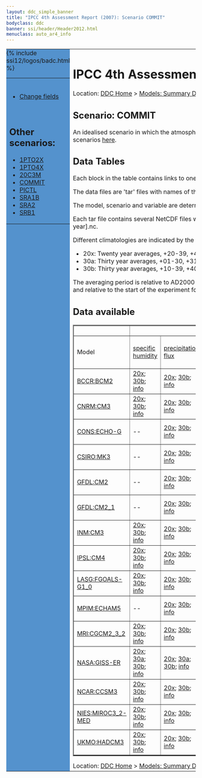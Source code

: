 ```yaml
---
layout: ddc_simple_banner
title: "IPCC 4th Assessment Report (2007): Scenario COMMIT"
bodyclass: ddc
banner: ssi/header/Header2012.html
menuclass: auto_ar4_info
---
```



<table width="100%" border="0" cellspacing="0" cellpadding="0" style="border-collapse: collapse;">
<tr style="margin:0;padding:0;border:0;">
<td style="margin:0;padding:0;border:0;height:1pt;width:150pt;background:#5492CD;" valign="top" >

<div id="lh-col2" class="auto_ar4_info">
<table class="menumain" bgcolor="#5492CD" cellspacing="0" width="100%" border="0">
<tr><td>

<br/>
<ul><li><a href="scenario-COMMIT-change.html">Change fields</a></li></ul><br/>

<h2> Other scenarios:</h2>
<ul>
<li><a href="scenario-1PTO2X.html">1PTO2X</a></li>
<li><a href="scenario-1PTO4X.html">1PTO4X</a></li>
<li><a href="scenario-20C3M.html">20C3M</a></li>
<li><a href="scenario-COMMIT.html">COMMIT</a></li>
<li><a href="scenario-PICTL.html">PICTL</a></li>
<li><a href="scenario-SRA1B.html">SRA1B</a></li>
<li><a href="scenario-SRA2.html">SRA2</a></li>
<li><a href="scenario-SRB1.html">SRB1</a></li>
</ul>

</td></tr> 
{% include ssi12/logos/badc.html %}
</table>
</div>
</td>
<td><h1>IPCC 4th Assessment Report (2007): Scenario COMMIT</h1>

<!-- Breadcrumb1 -->
<div id="breadcrumb1" align="left">
Location: <a href="/index.html">DDC Home</a> > <a href="/sim/gcm_clim/">Models: Summary Data</a>
> <a href="/sim/gcm_clim/SRES_AR4/index.html">AR4 (2007): SRES scenarios</a>
</div>
<!-- End of Breadcrumb1 --><h2>Scenario: COMMIT</h2>
 An idealised scenario in which the atmospheric burdens of long-lived greenhouse gasses are held fixed at AD2000 levels.More details on scenarios <a href="/sim/gcm_clim/SRES_TAR/ddc_sres_emissions.html#commit">here</a>.
<br/>
<h2> Data Tables</h2>

Each block in the table contains links to one or more data files and
to one information page (the `info' link) with further information.
<p/>

The data files are 'tar' files with names of the form
[model]_[scenario]_[variable]_[climatology].tar.
<p/>

The model, scenario and variable are determined by the position in
the table.
<p/>

Each tar file contains several NetCDF files with names of the form:
[model]_[scenario]_[ensemble number]_[variable]_[start-year]-[end-year].nc.
<p/>

Different climatologies are indicated by the links within each table entry.
<ul>
<li>20x: Twenty year averages, +20-39, +46-65, +80-99, +180-199 (as used in Chapt. 10 of IPCC 2007)</li>
<li>30a: Thirty year averages, +01-30, +31-60, +61-90 (as used in the observational climatologies)</li>
<li>30b: Thirty year averages, +10-39, +40-69, +70-99 (for compatibility with the 3rd Assessment Report)</li>
</ul>
The averaging period is relative to AD2000 for SRES scenarios A1B, A2 and B1,
relative to AD1900 for the twentieth century run (20C3M) and relative to the
start of the experiment for the pre-industrial control (PICTL) and the
1PCTO2X and 1PCTO4X runs.
<p/>

<h2>Data available</h2>

<table class="data-table"  border="2">
<tr><td></td>
<td colspan="9" align="center">Variable</td>
</tr>
<tr><td>Model</td>
      <td><a href="var-specific_humidity.html">specific<br/> humidity</a></td>
      <td><a href="var-precipitation_flux.html">precipitation<br/> flux</a></td>
      <td><a href="var-air_pressure_at_sea_level.html">air<br/> pressure at<br/> sea level</a></td>
      <td><a href="var-surface_downwelling_shortwave_flux_in_air.html">surface<br/> downwelling<br/> shortwave<br/> flux in air</a></td>
      <td><a href="var-air_temperature.html">air<br/> temperature</a></td>
      <td><a href="var-air_temperature_daily_max.html">air<br/> temperature<br/> daily max</a></td>
      <td><a href="var-air_temperature_daily_min.html">air<br/> temperature<br/> daily min</a></td>
      <td><a href="var-eastward_wind.html">eastward<br/> wind</a></td>
      <td><a href="var-northward_wind.html">northward<br/> wind</a></td>
</tr>
<tr><td class="data-table-col1"><a href="model-BCCR-BCM2.html">BCCR:BCM2</a></td>
      <td class="data-table-item">
      <a href="/cgi-bin/downl/ar4_nc/huss/BCM2_COMMIT_huss_c20x.tar">20x</a>;
      <a href="/cgi-bin/downl/ar4_nc/huss/BCM2_COMMIT_huss_c30b.tar">30b</a>;
      <a href="/ar4/info/BCCR-BCM2_COMMIT_huss.html">info</a></td>
      <td class="data-table-item">
      <a href="/cgi-bin/downl/ar4_nc/pr/BCM2_COMMIT_pr_c20x.tar">20x</a>;
      <a href="/cgi-bin/downl/ar4_nc/pr/BCM2_COMMIT_pr_c30b.tar">30b</a>;
      <a href="/ar4/info/BCCR-BCM2_COMMIT_pr.html">info</a></td>
      <td class="data-table-item">
      <a href="/cgi-bin/downl/ar4_nc/psl/BCM2_COMMIT_psl_c20x.tar">20x</a>;
      <a href="/cgi-bin/downl/ar4_nc/psl/BCM2_COMMIT_psl_c30b.tar">30b</a>;
      <a href="/ar4/info/BCCR-BCM2_COMMIT_psl.html">info</a></td>
      <td class="data-table-item">
      <a href="/cgi-bin/downl/ar4_nc/rsds/BCM2_COMMIT_rsds_c20x.tar">20x</a>;
      <a href="/cgi-bin/downl/ar4_nc/rsds/BCM2_COMMIT_rsds_c30b.tar">30b</a>;
      <a href="/ar4/info/BCCR-BCM2_COMMIT_rsds.html">info</a></td>
      <td class="data-table-item">
      <a href="/cgi-bin/downl/ar4_nc/tas/BCM2_COMMIT_tas_c20x.tar">20x</a>;
      <a href="/cgi-bin/downl/ar4_nc/tas/BCM2_COMMIT_tas_c30b.tar">30b</a>;
      <a href="/ar4/info/BCCR-BCM2_COMMIT_tas.html">info</a></td>
      <td class="data-table-item">
      <a href="/cgi-bin/downl/ar4_nc/tasmax/BCM2_COMMIT_tasmax_c20x.tar">20x</a>;
      <a href="/cgi-bin/downl/ar4_nc/tasmax/BCM2_COMMIT_tasmax_c30b.tar">30b</a>;
      <a href="/ar4/info/BCCR-BCM2_COMMIT_tasmax.html">info</a></td>
      <td class="data-table-item">
      <a href="/cgi-bin/downl/ar4_nc/tasmin/BCM2_COMMIT_tasmin_c20x.tar">20x</a>;
      <a href="/cgi-bin/downl/ar4_nc/tasmin/BCM2_COMMIT_tasmin_c30b.tar">30b</a>;
      <a href="/ar4/info/BCCR-BCM2_COMMIT_tasmin.html">info</a></td>
      <td class="data-table-item">
      <a href="/cgi-bin/downl/ar4_nc/uas/BCM2_COMMIT_uas_c20x.tar">20x</a>;
      <a href="/cgi-bin/downl/ar4_nc/uas/BCM2_COMMIT_uas_c30b.tar">30b</a>;
      <a href="/ar4/info/BCCR-BCM2_COMMIT_uas.html">info</a></td>
      <td class="data-table-item">
      <a href="/cgi-bin/downl/ar4_nc/vas/BCM2_COMMIT_vas_c20x.tar">20x</a>;
      <a href="/cgi-bin/downl/ar4_nc/vas/BCM2_COMMIT_vas_c30b.tar">30b</a>;
      <a href="/ar4/info/BCCR-BCM2_COMMIT_vas.html">info</a></td>
</tr>
<tr><td class="data-table-col1"><a href="model-CNRM-CM3.html">CNRM:CM3</a></td>
      <td class="data-table-item">
      <a href="/cgi-bin/downl/ar4_nc/huss/CNCM3_COMMIT_huss_c20x.tar">20x</a>;
      <a href="/cgi-bin/downl/ar4_nc/huss/CNCM3_COMMIT_huss_c30b.tar">30b</a>;
      <a href="/ar4/info/CNRM-CM3_COMMIT_huss.html">info</a></td>
      <td class="data-table-item">
      <a href="/cgi-bin/downl/ar4_nc/pr/CNCM3_COMMIT_pr_c20x.tar">20x</a>;
      <a href="/cgi-bin/downl/ar4_nc/pr/CNCM3_COMMIT_pr_c30b.tar">30b</a>;
      <a href="/ar4/info/CNRM-CM3_COMMIT_pr.html">info</a></td>
      <td class="data-table-item">
      <a href="/cgi-bin/downl/ar4_nc/psl/CNCM3_COMMIT_psl_c20x.tar">20x</a>;
      <a href="/cgi-bin/downl/ar4_nc/psl/CNCM3_COMMIT_psl_c30b.tar">30b</a>;
      <a href="/ar4/info/CNRM-CM3_COMMIT_psl.html">info</a></td>
      <td class="data-table-item">
      <a href="/cgi-bin/downl/ar4_nc/rsds/CNCM3_COMMIT_rsds_c20x.tar">20x</a>;
      <a href="/cgi-bin/downl/ar4_nc/rsds/CNCM3_COMMIT_rsds_c30b.tar">30b</a>;
      <a href="/ar4/info/CNRM-CM3_COMMIT_rsds.html">info</a></td>
      <td class="data-table-item">
      <a href="/cgi-bin/downl/ar4_nc/tas/CNCM3_COMMIT_tas_c20x.tar">20x</a>;
      <a href="/cgi-bin/downl/ar4_nc/tas/CNCM3_COMMIT_tas_c30b.tar">30b</a>;
      <a href="/ar4/info/CNRM-CM3_COMMIT_tas.html">info</a></td>
      <td class="data-table-empty">--</td>
      <td class="data-table-empty">--</td>
      <td class="data-table-item">
      <a href="/cgi-bin/downl/ar4_nc/uas/CNCM3_COMMIT_uas_c20x.tar">20x</a>;
      <a href="/cgi-bin/downl/ar4_nc/uas/CNCM3_COMMIT_uas_c30b.tar">30b</a>;
      <a href="/ar4/info/CNRM-CM3_COMMIT_uas.html">info</a></td>
      <td class="data-table-item">
      <a href="/cgi-bin/downl/ar4_nc/vas/CNCM3_COMMIT_vas_c20x.tar">20x</a>;
      <a href="/cgi-bin/downl/ar4_nc/vas/CNCM3_COMMIT_vas_c30b.tar">30b</a>;
      <a href="/ar4/info/CNRM-CM3_COMMIT_vas.html">info</a></td>
</tr>
<tr><td class="data-table-col1"><a href="model-CONS-ECHO-G.html">CONS:ECHO-G</a></td>
      <td class="data-table-empty">--</td>
      <td class="data-table-item">
      <a href="/cgi-bin/downl/ar4_nc/pr/ECHOG_COMMIT_pr_c20x.tar">20x</a>;
      <a href="/cgi-bin/downl/ar4_nc/pr/ECHOG_COMMIT_pr_c30b.tar">30b</a>;
      <a href="/ar4/info/CONS-ECHO-G_COMMIT_pr.html">info</a></td>
      <td class="data-table-item">
      <a href="/cgi-bin/downl/ar4_nc/psl/ECHOG_COMMIT_psl_c20x.tar">20x</a>;
      <a href="/cgi-bin/downl/ar4_nc/psl/ECHOG_COMMIT_psl_c30b.tar">30b</a>;
      <a href="/ar4/info/CONS-ECHO-G_COMMIT_psl.html">info</a></td>
      <td class="data-table-item">
      <a href="/cgi-bin/downl/ar4_nc/rsds/ECHOG_COMMIT_rsds_c20x.tar">20x</a>;
      <a href="/cgi-bin/downl/ar4_nc/rsds/ECHOG_COMMIT_rsds_c30b.tar">30b</a>;
      <a href="/ar4/info/CONS-ECHO-G_COMMIT_rsds.html">info</a></td>
      <td class="data-table-item">
      <a href="/cgi-bin/downl/ar4_nc/tas/ECHOG_COMMIT_tas_c20x.tar">20x</a>;
      <a href="/cgi-bin/downl/ar4_nc/tas/ECHOG_COMMIT_tas_c30b.tar">30b</a>;
      <a href="/ar4/info/CONS-ECHO-G_COMMIT_tas.html">info</a></td>
      <td class="data-table-empty">--</td>
      <td class="data-table-empty">--</td>
      <td class="data-table-item">
      <a href="/cgi-bin/downl/ar4_nc/uas/ECHOG_COMMIT_uas_c20x.tar">20x</a>;
      <a href="/cgi-bin/downl/ar4_nc/uas/ECHOG_COMMIT_uas_c30b.tar">30b</a>;
      <a href="/ar4/info/CONS-ECHO-G_COMMIT_uas.html">info</a></td>
      <td class="data-table-item">
      <a href="/cgi-bin/downl/ar4_nc/vas/ECHOG_COMMIT_vas_c20x.tar">20x</a>;
      <a href="/cgi-bin/downl/ar4_nc/vas/ECHOG_COMMIT_vas_c30b.tar">30b</a>;
      <a href="/ar4/info/CONS-ECHO-G_COMMIT_vas.html">info</a></td>
</tr>
<tr><td class="data-table-col1"><a href="model-CSIRO-MK3.html">CSIRO:MK3</a></td>
      <td class="data-table-empty">--</td>
      <td class="data-table-item">
      <a href="/cgi-bin/downl/ar4_nc/pr/CSMK3_COMMIT_pr_c20x.tar">20x</a>;
      <a href="/cgi-bin/downl/ar4_nc/pr/CSMK3_COMMIT_pr_c30b.tar">30b</a>;
      <a href="/ar4/info/CSIRO-MK3_COMMIT_pr.html">info</a></td>
      <td class="data-table-item">
      <a href="/cgi-bin/downl/ar4_nc/psl/CSMK3_COMMIT_psl_c20x.tar">20x</a>;
      <a href="/cgi-bin/downl/ar4_nc/psl/CSMK3_COMMIT_psl_c30b.tar">30b</a>;
      <a href="/ar4/info/CSIRO-MK3_COMMIT_psl.html">info</a></td>
      <td class="data-table-item">
      <a href="/cgi-bin/downl/ar4_nc/rsds/CSMK3_COMMIT_rsds_c20x.tar">20x</a>;
      <a href="/cgi-bin/downl/ar4_nc/rsds/CSMK3_COMMIT_rsds_c30b.tar">30b</a>;
      <a href="/ar4/info/CSIRO-MK3_COMMIT_rsds.html">info</a></td>
      <td class="data-table-item">
      <a href="/cgi-bin/downl/ar4_nc/tas/CSMK3_COMMIT_tas_c20x.tar">20x</a>;
      <a href="/cgi-bin/downl/ar4_nc/tas/CSMK3_COMMIT_tas_c30b.tar">30b</a>;
      <a href="/ar4/info/CSIRO-MK3_COMMIT_tas.html">info</a></td>
      <td class="data-table-item">
      <a href="/cgi-bin/downl/ar4_nc/tasmax/CSMK3_COMMIT_tasmax_c20x.tar">20x</a>;
      <a href="/cgi-bin/downl/ar4_nc/tasmax/CSMK3_COMMIT_tasmax_c30b.tar">30b</a>;
      <a href="/ar4/info/CSIRO-MK3_COMMIT_tasmax.html">info</a></td>
      <td class="data-table-item">
      <a href="/cgi-bin/downl/ar4_nc/tasmin/CSMK3_COMMIT_tasmin_c20x.tar">20x</a>;
      <a href="/cgi-bin/downl/ar4_nc/tasmin/CSMK3_COMMIT_tasmin_c30b.tar">30b</a>;
      <a href="/ar4/info/CSIRO-MK3_COMMIT_tasmin.html">info</a></td>
      <td class="data-table-empty">--</td>
      <td class="data-table-empty">--</td>
</tr>
<tr><td class="data-table-col1"><a href="model-GFDL-CM2.html">GFDL:CM2</a></td>
      <td class="data-table-empty">--</td>
      <td class="data-table-item">
      <a href="/cgi-bin/downl/ar4_nc/pr/GFCM20_COMMIT_pr_c20x.tar">20x</a>;
      <a href="/cgi-bin/downl/ar4_nc/pr/GFCM20_COMMIT_pr_c30b.tar">30b</a>;
      <a href="/ar4/info/GFDL-CM2_COMMIT_pr.html">info</a></td>
      <td class="data-table-item">
      <a href="/cgi-bin/downl/ar4_nc/psl/GFCM20_COMMIT_psl_c20x.tar">20x</a>;
      <a href="/cgi-bin/downl/ar4_nc/psl/GFCM20_COMMIT_psl_c30b.tar">30b</a>;
      <a href="/ar4/info/GFDL-CM2_COMMIT_psl.html">info</a></td>
      <td class="data-table-item">
      <a href="/cgi-bin/downl/ar4_nc/rsds/GFCM20_COMMIT_rsds_c20x.tar">20x</a>;
      <a href="/cgi-bin/downl/ar4_nc/rsds/GFCM20_COMMIT_rsds_c30b.tar">30b</a>;
      <a href="/ar4/info/GFDL-CM2_COMMIT_rsds.html">info</a></td>
      <td class="data-table-item">
      <a href="/cgi-bin/downl/ar4_nc/tas/GFCM20_COMMIT_tas_c20x.tar">20x</a>;
      <a href="/cgi-bin/downl/ar4_nc/tas/GFCM20_COMMIT_tas_c30b.tar">30b</a>;
      <a href="/ar4/info/GFDL-CM2_COMMIT_tas.html">info</a></td>
      <td class="data-table-empty">--</td>
      <td class="data-table-empty">--</td>
      <td class="data-table-item">
      <a href="/cgi-bin/downl/ar4_nc/uas/GFCM20_COMMIT_uas_c20x.tar">20x</a>;
      <a href="/cgi-bin/downl/ar4_nc/uas/GFCM20_COMMIT_uas_c30b.tar">30b</a>;
      <a href="/ar4/info/GFDL-CM2_COMMIT_uas.html">info</a></td>
      <td class="data-table-item">
      <a href="/cgi-bin/downl/ar4_nc/vas/GFCM20_COMMIT_vas_c20x.tar">20x</a>;
      <a href="/cgi-bin/downl/ar4_nc/vas/GFCM20_COMMIT_vas_c30b.tar">30b</a>;
      <a href="/ar4/info/GFDL-CM2_COMMIT_vas.html">info</a></td>
</tr>
<tr><td class="data-table-col1"><a href="model-GFDL-CM2_1.html">GFDL:CM2_1</a></td>
      <td class="data-table-empty">--</td>
      <td class="data-table-item">
      <a href="/cgi-bin/downl/ar4_nc/pr/GFCM21_COMMIT_pr_c20x.tar">20x</a>;
      <a href="/cgi-bin/downl/ar4_nc/pr/GFCM21_COMMIT_pr_c30b.tar">30b</a>;
      <a href="/ar4/info/GFDL-CM2_1_COMMIT_pr.html">info</a></td>
      <td class="data-table-item">
      <a href="/cgi-bin/downl/ar4_nc/psl/GFCM21_COMMIT_psl_c20x.tar">20x</a>;
      <a href="/cgi-bin/downl/ar4_nc/psl/GFCM21_COMMIT_psl_c30b.tar">30b</a>;
      <a href="/ar4/info/GFDL-CM2_1_COMMIT_psl.html">info</a></td>
      <td class="data-table-item">
      <a href="/cgi-bin/downl/ar4_nc/rsds/GFCM21_COMMIT_rsds_c20x.tar">20x</a>;
      <a href="/cgi-bin/downl/ar4_nc/rsds/GFCM21_COMMIT_rsds_c30b.tar">30b</a>;
      <a href="/ar4/info/GFDL-CM2_1_COMMIT_rsds.html">info</a></td>
      <td class="data-table-item">
      <a href="/cgi-bin/downl/ar4_nc/tas/GFCM21_COMMIT_tas_c20x.tar">20x</a>;
      <a href="/cgi-bin/downl/ar4_nc/tas/GFCM21_COMMIT_tas_c30b.tar">30b</a>;
      <a href="/ar4/info/GFDL-CM2_1_COMMIT_tas.html">info</a></td>
      <td class="data-table-empty">--</td>
      <td class="data-table-empty">--</td>
      <td class="data-table-item">
      <a href="/cgi-bin/downl/ar4_nc/uas/GFCM21_COMMIT_uas_c20x.tar">20x</a>;
      <a href="/cgi-bin/downl/ar4_nc/uas/GFCM21_COMMIT_uas_c30b.tar">30b</a>;
      <a href="/ar4/info/GFDL-CM2_1_COMMIT_uas.html">info</a></td>
      <td class="data-table-item">
      <a href="/cgi-bin/downl/ar4_nc/vas/GFCM21_COMMIT_vas_c20x.tar">20x</a>;
      <a href="/cgi-bin/downl/ar4_nc/vas/GFCM21_COMMIT_vas_c30b.tar">30b</a>;
      <a href="/ar4/info/GFDL-CM2_1_COMMIT_vas.html">info</a></td>
</tr>
<tr><td class="data-table-col1"><a href="model-INM-CM3.html">INM:CM3</a></td>
      <td class="data-table-item">
      <a href="/cgi-bin/downl/ar4_nc/huss/INCM3_COMMIT_huss_c20x.tar">20x</a>;
      <a href="/cgi-bin/downl/ar4_nc/huss/INCM3_COMMIT_huss_c30b.tar">30b</a>;
      <a href="/ar4/info/INM-CM3_COMMIT_huss.html">info</a></td>
      <td class="data-table-item">
      <a href="/cgi-bin/downl/ar4_nc/pr/INCM3_COMMIT_pr_c20x.tar">20x</a>;
      <a href="/cgi-bin/downl/ar4_nc/pr/INCM3_COMMIT_pr_c30b.tar">30b</a>;
      <a href="/ar4/info/INM-CM3_COMMIT_pr.html">info</a></td>
      <td class="data-table-item">
      <a href="/cgi-bin/downl/ar4_nc/psl/INCM3_COMMIT_psl_c20x.tar">20x</a>;
      <a href="/cgi-bin/downl/ar4_nc/psl/INCM3_COMMIT_psl_c30b.tar">30b</a>;
      <a href="/ar4/info/INM-CM3_COMMIT_psl.html">info</a></td>
      <td class="data-table-item">
      <a href="/cgi-bin/downl/ar4_nc/rsds/INCM3_COMMIT_rsds_c20x.tar">20x</a>;
      <a href="/cgi-bin/downl/ar4_nc/rsds/INCM3_COMMIT_rsds_c30b.tar">30b</a>;
      <a href="/ar4/info/INM-CM3_COMMIT_rsds.html">info</a></td>
      <td class="data-table-item">
      <a href="/cgi-bin/downl/ar4_nc/tas/INCM3_COMMIT_tas_c20x.tar">20x</a>;
      <a href="/cgi-bin/downl/ar4_nc/tas/INCM3_COMMIT_tas_c30b.tar">30b</a>;
      <a href="/ar4/info/INM-CM3_COMMIT_tas.html">info</a></td>
      <td class="data-table-item">
      <a href="/cgi-bin/downl/ar4_nc/tasmax/INCM3_COMMIT_tasmax_c20x.tar">20x</a>;
      <a href="/cgi-bin/downl/ar4_nc/tasmax/INCM3_COMMIT_tasmax_c30b.tar">30b</a>;
      <a href="/ar4/info/INM-CM3_COMMIT_tasmax.html">info</a></td>
      <td class="data-table-item">
      <a href="/cgi-bin/downl/ar4_nc/tasmin/INCM3_COMMIT_tasmin_c20x.tar">20x</a>;
      <a href="/cgi-bin/downl/ar4_nc/tasmin/INCM3_COMMIT_tasmin_c30b.tar">30b</a>;
      <a href="/ar4/info/INM-CM3_COMMIT_tasmin.html">info</a></td>
      <td class="data-table-item">
      <a href="/cgi-bin/downl/ar4_nc/uas/INCM3_COMMIT_uas_c20x.tar">20x</a>;
      <a href="/cgi-bin/downl/ar4_nc/uas/INCM3_COMMIT_uas_c30b.tar">30b</a>;
      <a href="/ar4/info/INM-CM3_COMMIT_uas.html">info</a></td>
      <td class="data-table-item">
      <a href="/cgi-bin/downl/ar4_nc/vas/INCM3_COMMIT_vas_c20x.tar">20x</a>;
      <a href="/cgi-bin/downl/ar4_nc/vas/INCM3_COMMIT_vas_c30b.tar">30b</a>;
      <a href="/ar4/info/INM-CM3_COMMIT_vas.html">info</a></td>
</tr>
<tr><td class="data-table-col1"><a href="model-IPSL-CM4.html">IPSL:CM4</a></td>
      <td class="data-table-item">
      <a href="/cgi-bin/downl/ar4_nc/huss/IPCM4_COMMIT_huss_c20x.tar">20x</a>;
      <a href="/cgi-bin/downl/ar4_nc/huss/IPCM4_COMMIT_huss_c30b.tar">30b</a>;
      <a href="/ar4/info/IPSL-CM4_COMMIT_huss.html">info</a></td>
      <td class="data-table-item">
      <a href="/cgi-bin/downl/ar4_nc/pr/IPCM4_COMMIT_pr_c20x.tar">20x</a>;
      <a href="/cgi-bin/downl/ar4_nc/pr/IPCM4_COMMIT_pr_c30b.tar">30b</a>;
      <a href="/ar4/info/IPSL-CM4_COMMIT_pr.html">info</a></td>
      <td class="data-table-item">
      <a href="/cgi-bin/downl/ar4_nc/psl/IPCM4_COMMIT_psl_c20x.tar">20x</a>;
      <a href="/cgi-bin/downl/ar4_nc/psl/IPCM4_COMMIT_psl_c30b.tar">30b</a>;
      <a href="/ar4/info/IPSL-CM4_COMMIT_psl.html">info</a></td>
      <td class="data-table-item">
      <a href="/cgi-bin/downl/ar4_nc/rsds/IPCM4_COMMIT_rsds_c20x.tar">20x</a>;
      <a href="/cgi-bin/downl/ar4_nc/rsds/IPCM4_COMMIT_rsds_c30b.tar">30b</a>;
      <a href="/ar4/info/IPSL-CM4_COMMIT_rsds.html">info</a></td>
      <td class="data-table-item">
      <a href="/cgi-bin/downl/ar4_nc/tas/IPCM4_COMMIT_tas_c20x.tar">20x</a>;
      <a href="/cgi-bin/downl/ar4_nc/tas/IPCM4_COMMIT_tas_c30b.tar">30b</a>;
      <a href="/ar4/info/IPSL-CM4_COMMIT_tas.html">info</a></td>
      <td class="data-table-empty">--</td>
      <td class="data-table-empty">--</td>
      <td class="data-table-item">
      <a href="/cgi-bin/downl/ar4_nc/uas/IPCM4_COMMIT_uas_c20x.tar">20x</a>;
      <a href="/cgi-bin/downl/ar4_nc/uas/IPCM4_COMMIT_uas_c30b.tar">30b</a>;
      <a href="/ar4/info/IPSL-CM4_COMMIT_uas.html">info</a></td>
      <td class="data-table-item">
      <a href="/cgi-bin/downl/ar4_nc/vas/IPCM4_COMMIT_vas_c20x.tar">20x</a>;
      <a href="/cgi-bin/downl/ar4_nc/vas/IPCM4_COMMIT_vas_c30b.tar">30b</a>;
      <a href="/ar4/info/IPSL-CM4_COMMIT_vas.html">info</a></td>
</tr>
<tr><td class="data-table-col1"><a href="model-LASG-FGOALS-G1_0.html">LASG:FGOALS-G1_0</a></td>
      <td class="data-table-item">
      <a href="/cgi-bin/downl/ar4_nc/huss/FGOALS_COMMIT_huss_c20x.tar">20x</a>;
      <a href="/cgi-bin/downl/ar4_nc/huss/FGOALS_COMMIT_huss_c30b.tar">30b</a>;
      <a href="/ar4/info/LASG-FGOALS-G1_0_COMMIT_huss.html">info</a></td>
      <td class="data-table-item">
      <a href="/cgi-bin/downl/ar4_nc/pr/FGOALS_COMMIT_pr_c20x.tar">20x</a>;
      <a href="/cgi-bin/downl/ar4_nc/pr/FGOALS_COMMIT_pr_c30b.tar">30b</a>;
      <a href="/ar4/info/LASG-FGOALS-G1_0_COMMIT_pr.html">info</a></td>
      <td class="data-table-item">
      <a href="/cgi-bin/downl/ar4_nc/psl/FGOALS_COMMIT_psl_c20x.tar">20x</a>;
      <a href="/cgi-bin/downl/ar4_nc/psl/FGOALS_COMMIT_psl_c30b.tar">30b</a>;
      <a href="/ar4/info/LASG-FGOALS-G1_0_COMMIT_psl.html">info</a></td>
      <td class="data-table-item">
      <a href="/cgi-bin/downl/ar4_nc/rsds/FGOALS_COMMIT_rsds_c20x.tar">20x</a>;
      <a href="/cgi-bin/downl/ar4_nc/rsds/FGOALS_COMMIT_rsds_c30b.tar">30b</a>;
      <a href="/ar4/info/LASG-FGOALS-G1_0_COMMIT_rsds.html">info</a></td>
      <td class="data-table-item">
      <a href="/cgi-bin/downl/ar4_nc/tas/FGOALS_COMMIT_tas_c20x.tar">20x</a>;
      <a href="/cgi-bin/downl/ar4_nc/tas/FGOALS_COMMIT_tas_c30b.tar">30b</a>;
      <a href="/ar4/info/LASG-FGOALS-G1_0_COMMIT_tas.html">info</a></td>
      <td class="data-table-empty">--</td>
      <td class="data-table-empty">--</td>
      <td class="data-table-item">
      <a href="/cgi-bin/downl/ar4_nc/uas/FGOALS_COMMIT_uas_c20x.tar">20x</a>;
      <a href="/cgi-bin/downl/ar4_nc/uas/FGOALS_COMMIT_uas_c30b.tar">30b</a>;
      <a href="/ar4/info/LASG-FGOALS-G1_0_COMMIT_uas.html">info</a></td>
      <td class="data-table-item">
      <a href="/cgi-bin/downl/ar4_nc/vas/FGOALS_COMMIT_vas_c20x.tar">20x</a>;
      <a href="/cgi-bin/downl/ar4_nc/vas/FGOALS_COMMIT_vas_c30b.tar">30b</a>;
      <a href="/ar4/info/LASG-FGOALS-G1_0_COMMIT_vas.html">info</a></td>
</tr>
<tr><td class="data-table-col1"><a href="model-MPIM-ECHAM5.html">MPIM:ECHAM5</a></td>
      <td class="data-table-empty">--</td>
      <td class="data-table-item">
      <a href="/cgi-bin/downl/ar4_nc/pr/MPEH5_COMMIT_pr_c20x.tar">20x</a>;
      <a href="/cgi-bin/downl/ar4_nc/pr/MPEH5_COMMIT_pr_c30b.tar">30b</a>;
      <a href="/ar4/info/MPIM-ECHAM5_COMMIT_pr.html">info</a></td>
      <td class="data-table-item">
      <a href="/cgi-bin/downl/ar4_nc/psl/MPEH5_COMMIT_psl_c20x.tar">20x</a>;
      <a href="/cgi-bin/downl/ar4_nc/psl/MPEH5_COMMIT_psl_c30b.tar">30b</a>;
      <a href="/ar4/info/MPIM-ECHAM5_COMMIT_psl.html">info</a></td>
      <td class="data-table-item">
      <a href="/cgi-bin/downl/ar4_nc/rsds/MPEH5_COMMIT_rsds_c20x.tar">20x</a>;
      <a href="/cgi-bin/downl/ar4_nc/rsds/MPEH5_COMMIT_rsds_c30b.tar">30b</a>;
      <a href="/ar4/info/MPIM-ECHAM5_COMMIT_rsds.html">info</a></td>
      <td class="data-table-item">
      <a href="/cgi-bin/downl/ar4_nc/tas/MPEH5_COMMIT_tas_c20x.tar">20x</a>;
      <a href="/cgi-bin/downl/ar4_nc/tas/MPEH5_COMMIT_tas_c30b.tar">30b</a>;
      <a href="/ar4/info/MPIM-ECHAM5_COMMIT_tas.html">info</a></td>
      <td class="data-table-empty">--</td>
      <td class="data-table-empty">--</td>
      <td class="data-table-item">
      <a href="/cgi-bin/downl/ar4_nc/uas/MPEH5_COMMIT_uas_c20x.tar">20x</a>;
      <a href="/cgi-bin/downl/ar4_nc/uas/MPEH5_COMMIT_uas_c30b.tar">30b</a>;
      <a href="/ar4/info/MPIM-ECHAM5_COMMIT_uas.html">info</a></td>
      <td class="data-table-item">
      <a href="/cgi-bin/downl/ar4_nc/vas/MPEH5_COMMIT_vas_c20x.tar">20x</a>;
      <a href="/cgi-bin/downl/ar4_nc/vas/MPEH5_COMMIT_vas_c30b.tar">30b</a>;
      <a href="/ar4/info/MPIM-ECHAM5_COMMIT_vas.html">info</a></td>
</tr>
<tr><td class="data-table-col1"><a href="model-MRI-CGCM2_3_2.html">MRI:CGCM2_3_2</a></td>
      <td class="data-table-item">
      <a href="/cgi-bin/downl/ar4_nc/huss/MRCGCM_COMMIT_huss_c20x.tar">20x</a>;
      <a href="/cgi-bin/downl/ar4_nc/huss/MRCGCM_COMMIT_huss_c30b.tar">30b</a>;
      <a href="/ar4/info/MRI-CGCM2_3_2_COMMIT_huss.html">info</a></td>
      <td class="data-table-item">
      <a href="/cgi-bin/downl/ar4_nc/pr/MRCGCM_COMMIT_pr_c20x.tar">20x</a>;
      <a href="/cgi-bin/downl/ar4_nc/pr/MRCGCM_COMMIT_pr_c30b.tar">30b</a>;
      <a href="/ar4/info/MRI-CGCM2_3_2_COMMIT_pr.html">info</a></td>
      <td class="data-table-item">
      <a href="/cgi-bin/downl/ar4_nc/psl/MRCGCM_COMMIT_psl_c20x.tar">20x</a>;
      <a href="/cgi-bin/downl/ar4_nc/psl/MRCGCM_COMMIT_psl_c30b.tar">30b</a>;
      <a href="/ar4/info/MRI-CGCM2_3_2_COMMIT_psl.html">info</a></td>
      <td class="data-table-item">
      <a href="/cgi-bin/downl/ar4_nc/rsds/MRCGCM_COMMIT_rsds_c20x.tar">20x</a>;
      <a href="/cgi-bin/downl/ar4_nc/rsds/MRCGCM_COMMIT_rsds_c30b.tar">30b</a>;
      <a href="/ar4/info/MRI-CGCM2_3_2_COMMIT_rsds.html">info</a></td>
      <td class="data-table-item">
      <a href="/cgi-bin/downl/ar4_nc/tas/MRCGCM_COMMIT_tas_c20x.tar">20x</a>;
      <a href="/cgi-bin/downl/ar4_nc/tas/MRCGCM_COMMIT_tas_c30b.tar">30b</a>;
      <a href="/ar4/info/MRI-CGCM2_3_2_COMMIT_tas.html">info</a></td>
      <td class="data-table-empty">--</td>
      <td class="data-table-empty">--</td>
      <td class="data-table-item">
      <a href="/cgi-bin/downl/ar4_nc/uas/MRCGCM_COMMIT_uas_c20x.tar">20x</a>;
      <a href="/cgi-bin/downl/ar4_nc/uas/MRCGCM_COMMIT_uas_c30b.tar">30b</a>;
      <a href="/ar4/info/MRI-CGCM2_3_2_COMMIT_uas.html">info</a></td>
      <td class="data-table-item">
      <a href="/cgi-bin/downl/ar4_nc/vas/MRCGCM_COMMIT_vas_c20x.tar">20x</a>;
      <a href="/cgi-bin/downl/ar4_nc/vas/MRCGCM_COMMIT_vas_c30b.tar">30b</a>;
      <a href="/ar4/info/MRI-CGCM2_3_2_COMMIT_vas.html">info</a></td>
</tr>
<tr><td class="data-table-col1"><a href="model-NASA-GISS-ER.html">NASA:GISS-ER</a></td>
      <td class="data-table-item">
      <a href="/cgi-bin/downl/ar4_nc/huss/GIER_COMMIT_huss_c20x.tar">20x</a>;
      <a href="/cgi-bin/downl/ar4_nc/huss/GIER_COMMIT_huss_c30a.tar">30a</a>;
      <a href="/cgi-bin/downl/ar4_nc/huss/GIER_COMMIT_huss_c30b.tar">30b</a>;
      <a href="/ar4/info/NASA-GISS-ER_COMMIT_huss.html">info</a></td>
      <td class="data-table-item">
      <a href="/cgi-bin/downl/ar4_nc/pr/GIER_COMMIT_pr_c20x.tar">20x</a>;
      <a href="/cgi-bin/downl/ar4_nc/pr/GIER_COMMIT_pr_c30a.tar">30a</a>;
      <a href="/cgi-bin/downl/ar4_nc/pr/GIER_COMMIT_pr_c30b.tar">30b</a>;
      <a href="/ar4/info/NASA-GISS-ER_COMMIT_pr.html">info</a></td>
      <td class="data-table-item">
      <a href="/cgi-bin/downl/ar4_nc/psl/GIER_COMMIT_psl_c20x.tar">20x</a>;
      <a href="/cgi-bin/downl/ar4_nc/psl/GIER_COMMIT_psl_c30a.tar">30a</a>;
      <a href="/cgi-bin/downl/ar4_nc/psl/GIER_COMMIT_psl_c30b.tar">30b</a>;
      <a href="/ar4/info/NASA-GISS-ER_COMMIT_psl.html">info</a></td>
      <td class="data-table-item">
      <a href="/cgi-bin/downl/ar4_nc/rsds/GIER_COMMIT_rsds_c20x.tar">20x</a>;
      <a href="/cgi-bin/downl/ar4_nc/rsds/GIER_COMMIT_rsds_c30a.tar">30a</a>;
      <a href="/cgi-bin/downl/ar4_nc/rsds/GIER_COMMIT_rsds_c30b.tar">30b</a>;
      <a href="/ar4/info/NASA-GISS-ER_COMMIT_rsds.html">info</a></td>
      <td class="data-table-item">
      <a href="/cgi-bin/downl/ar4_nc/tas/GIER_COMMIT_tas_c20x.tar">20x</a>;
      <a href="/cgi-bin/downl/ar4_nc/tas/GIER_COMMIT_tas_c30a.tar">30a</a>;
      <a href="/cgi-bin/downl/ar4_nc/tas/GIER_COMMIT_tas_c30b.tar">30b</a>;
      <a href="/ar4/info/NASA-GISS-ER_COMMIT_tas.html">info</a></td>
      <td class="data-table-empty">--</td>
      <td class="data-table-empty">--</td>
      <td class="data-table-item">
      <a href="/cgi-bin/downl/ar4_nc/uas/GIER_COMMIT_uas_c20x.tar">20x</a>;
      <a href="/cgi-bin/downl/ar4_nc/uas/GIER_COMMIT_uas_c30a.tar">30a</a>;
      <a href="/cgi-bin/downl/ar4_nc/uas/GIER_COMMIT_uas_c30b.tar">30b</a>;
      <a href="/ar4/info/NASA-GISS-ER_COMMIT_uas.html">info</a></td>
      <td class="data-table-item">
      <a href="/cgi-bin/downl/ar4_nc/vas/GIER_COMMIT_vas_c20x.tar">20x</a>;
      <a href="/cgi-bin/downl/ar4_nc/vas/GIER_COMMIT_vas_c30a.tar">30a</a>;
      <a href="/cgi-bin/downl/ar4_nc/vas/GIER_COMMIT_vas_c30b.tar">30b</a>;
      <a href="/ar4/info/NASA-GISS-ER_COMMIT_vas.html">info</a></td>
</tr>
<tr><td class="data-table-col1"><a href="model-NCAR-CCSM3.html">NCAR:CCSM3</a></td>
      <td class="data-table-item">
      <a href="/cgi-bin/downl/ar4_nc/huss/NCCCSM_COMMIT_huss_c20x.tar">20x</a>;
      <a href="/cgi-bin/downl/ar4_nc/huss/NCCCSM_COMMIT_huss_c30b.tar">30b</a>;
      <a href="/ar4/info/NCAR-CCSM3_COMMIT_huss.html">info</a></td>
      <td class="data-table-item">
      <a href="/cgi-bin/downl/ar4_nc/pr/NCCCSM_COMMIT_pr_c20x.tar">20x</a>;
      <a href="/cgi-bin/downl/ar4_nc/pr/NCCCSM_COMMIT_pr_c30b.tar">30b</a>;
      <a href="/ar4/info/NCAR-CCSM3_COMMIT_pr.html">info</a></td>
      <td class="data-table-item">
      <a href="/cgi-bin/downl/ar4_nc/psl/NCCCSM_COMMIT_psl_c20x.tar">20x</a>;
      <a href="/cgi-bin/downl/ar4_nc/psl/NCCCSM_COMMIT_psl_c30b.tar">30b</a>;
      <a href="/ar4/info/NCAR-CCSM3_COMMIT_psl.html">info</a></td>
      <td class="data-table-item">
      <a href="/cgi-bin/downl/ar4_nc/rsds/NCCCSM_COMMIT_rsds_c20x.tar">20x</a>;
      <a href="/cgi-bin/downl/ar4_nc/rsds/NCCCSM_COMMIT_rsds_c30b.tar">30b</a>;
      <a href="/ar4/info/NCAR-CCSM3_COMMIT_rsds.html">info</a></td>
      <td class="data-table-item">
      <a href="/cgi-bin/downl/ar4_nc/tas/NCCCSM_COMMIT_tas_c20x.tar">20x</a>;
      <a href="/cgi-bin/downl/ar4_nc/tas/NCCCSM_COMMIT_tas_c30b.tar">30b</a>;
      <a href="/ar4/info/NCAR-CCSM3_COMMIT_tas.html">info</a></td>
      <td class="data-table-item">
      <a href="/cgi-bin/downl/ar4_nc/tasmax/NCCCSM_COMMIT_tasmax_c20x.tar">20x</a>;
      <a href="/cgi-bin/downl/ar4_nc/tasmax/NCCCSM_COMMIT_tasmax_c30b.tar">30b</a>;
      <a href="/ar4/info/NCAR-CCSM3_COMMIT_tasmax.html">info</a></td>
      <td class="data-table-item">
      <a href="/cgi-bin/downl/ar4_nc/tasmin/NCCCSM_COMMIT_tasmin_c20x.tar">20x</a>;
      <a href="/cgi-bin/downl/ar4_nc/tasmin/NCCCSM_COMMIT_tasmin_c30b.tar">30b</a>;
      <a href="/ar4/info/NCAR-CCSM3_COMMIT_tasmin.html">info</a></td>
      <td class="data-table-empty">--</td>
      <td class="data-table-empty">--</td>
</tr>
<tr><td class="data-table-col1"><a href="model-NIES-MIROC3_2-MED.html">NIES:MIROC3_2-MED</a></td>
      <td class="data-table-item">
      <a href="/cgi-bin/downl/ar4_nc/huss/MIMR_COMMIT_huss_c20x.tar">20x</a>;
      <a href="/cgi-bin/downl/ar4_nc/huss/MIMR_COMMIT_huss_c30b.tar">30b</a>;
      <a href="/ar4/info/NIES-MIROC3_2-MED_COMMIT_huss.html">info</a></td>
      <td class="data-table-item">
      <a href="/cgi-bin/downl/ar4_nc/pr/MIMR_COMMIT_pr_c20x.tar">20x</a>;
      <a href="/cgi-bin/downl/ar4_nc/pr/MIMR_COMMIT_pr_c30b.tar">30b</a>;
      <a href="/ar4/info/NIES-MIROC3_2-MED_COMMIT_pr.html">info</a></td>
      <td class="data-table-item">
      <a href="/cgi-bin/downl/ar4_nc/psl/MIMR_COMMIT_psl_c20x.tar">20x</a>;
      <a href="/cgi-bin/downl/ar4_nc/psl/MIMR_COMMIT_psl_c30b.tar">30b</a>;
      <a href="/ar4/info/NIES-MIROC3_2-MED_COMMIT_psl.html">info</a></td>
      <td class="data-table-item">
      <a href="/cgi-bin/downl/ar4_nc/rsds/MIMR_COMMIT_rsds_c20x.tar">20x</a>;
      <a href="/cgi-bin/downl/ar4_nc/rsds/MIMR_COMMIT_rsds_c30b.tar">30b</a>;
      <a href="/ar4/info/NIES-MIROC3_2-MED_COMMIT_rsds.html">info</a></td>
      <td class="data-table-item">
      <a href="/cgi-bin/downl/ar4_nc/tas/MIMR_COMMIT_tas_c20x.tar">20x</a>;
      <a href="/cgi-bin/downl/ar4_nc/tas/MIMR_COMMIT_tas_c30b.tar">30b</a>;
      <a href="/ar4/info/NIES-MIROC3_2-MED_COMMIT_tas.html">info</a></td>
      <td class="data-table-item">
      <a href="/cgi-bin/downl/ar4_nc/tasmax/MIMR_COMMIT_tasmax_c20x.tar">20x</a>;
      <a href="/cgi-bin/downl/ar4_nc/tasmax/MIMR_COMMIT_tasmax_c30b.tar">30b</a>;
      <a href="/ar4/info/NIES-MIROC3_2-MED_COMMIT_tasmax.html">info</a></td>
      <td class="data-table-item">
      <a href="/cgi-bin/downl/ar4_nc/tasmin/MIMR_COMMIT_tasmin_c20x.tar">20x</a>;
      <a href="/cgi-bin/downl/ar4_nc/tasmin/MIMR_COMMIT_tasmin_c30b.tar">30b</a>;
      <a href="/ar4/info/NIES-MIROC3_2-MED_COMMIT_tasmin.html">info</a></td>
      <td class="data-table-item">
      <a href="/cgi-bin/downl/ar4_nc/uas/MIMR_COMMIT_uas_c20x.tar">20x</a>;
      <a href="/cgi-bin/downl/ar4_nc/uas/MIMR_COMMIT_uas_c30b.tar">30b</a>;
      <a href="/ar4/info/NIES-MIROC3_2-MED_COMMIT_uas.html">info</a></td>
      <td class="data-table-item">
      <a href="/cgi-bin/downl/ar4_nc/vas/MIMR_COMMIT_vas_c20x.tar">20x</a>;
      <a href="/cgi-bin/downl/ar4_nc/vas/MIMR_COMMIT_vas_c30b.tar">30b</a>;
      <a href="/ar4/info/NIES-MIROC3_2-MED_COMMIT_vas.html">info</a></td>
</tr>
<tr><td class="data-table-col1"><a href="model-UKMO-HADCM3.html">UKMO:HADCM3</a></td>
      <td class="data-table-item">
      <a href="/cgi-bin/downl/ar4_nc/huss/HADCM3_COMMIT_huss_c20x.tar">20x</a>;
      <a href="/cgi-bin/downl/ar4_nc/huss/HADCM3_COMMIT_huss_c30b.tar">30b</a>;
      <a href="/ar4/info/UKMO-HADCM3_COMMIT_huss.html">info</a></td>
      <td class="data-table-item">
      <a href="/cgi-bin/downl/ar4_nc/pr/HADCM3_COMMIT_pr_c20x.tar">20x</a>;
      <a href="/cgi-bin/downl/ar4_nc/pr/HADCM3_COMMIT_pr_c30b.tar">30b</a>;
      <a href="/ar4/info/UKMO-HADCM3_COMMIT_pr.html">info</a></td>
      <td class="data-table-item">
      <a href="/cgi-bin/downl/ar4_nc/psl/HADCM3_COMMIT_psl_c20x.tar">20x</a>;
      <a href="/cgi-bin/downl/ar4_nc/psl/HADCM3_COMMIT_psl_c30b.tar">30b</a>;
      <a href="/ar4/info/UKMO-HADCM3_COMMIT_psl.html">info</a></td>
      <td class="data-table-item">
      <a href="/cgi-bin/downl/ar4_nc/rsds/HADCM3_COMMIT_rsds_c20x.tar">20x</a>;
      <a href="/cgi-bin/downl/ar4_nc/rsds/HADCM3_COMMIT_rsds_c30b.tar">30b</a>;
      <a href="/ar4/info/UKMO-HADCM3_COMMIT_rsds.html">info</a></td>
      <td class="data-table-item">
      <a href="/cgi-bin/downl/ar4_nc/tas/HADCM3_COMMIT_tas_c20x.tar">20x</a>;
      <a href="/cgi-bin/downl/ar4_nc/tas/HADCM3_COMMIT_tas_c30b.tar">30b</a>;
      <a href="/ar4/info/UKMO-HADCM3_COMMIT_tas.html">info</a></td>
      <td class="data-table-empty">--</td>
      <td class="data-table-empty">--</td>
      <td class="data-table-item">
      <a href="/cgi-bin/downl/ar4_nc/uas/HADCM3_COMMIT_uas_c20x.tar">20x</a>;
      <a href="/cgi-bin/downl/ar4_nc/uas/HADCM3_COMMIT_uas_c30b.tar">30b</a>;
      <a href="/ar4/info/UKMO-HADCM3_COMMIT_uas.html">info</a></td>
      <td class="data-table-item">
      <a href="/cgi-bin/downl/ar4_nc/vas/HADCM3_COMMIT_vas_c20x.tar">20x</a>;
      <a href="/cgi-bin/downl/ar4_nc/vas/HADCM3_COMMIT_vas_c30b.tar">30b</a>;
      <a href="/ar4/info/UKMO-HADCM3_COMMIT_vas.html">info</a></td>
</tr>
</table>
<!-- Breadcrumb2 -->
<div id="breadcrumb2" align="left">
Location: <a href="/index.html">DDC Home</a> > <a href="/sim/gcm_clim/">Models: Summary Data</a>
> <a href="/sim/gcm_clim/SRES_AR4/index.html">AR4 (2007): SRES scenarios</a>
</div>
<!-- End of Breadcrumb2 --></td></tr></table>
